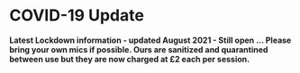 # COVID-19 Update

**Latest Lockdown information -  updated August 2021 -  Still open ... Please bring your own mics if possible. Ours are sanitized and quarantined between use but they are now charged at £2 each per session.**

